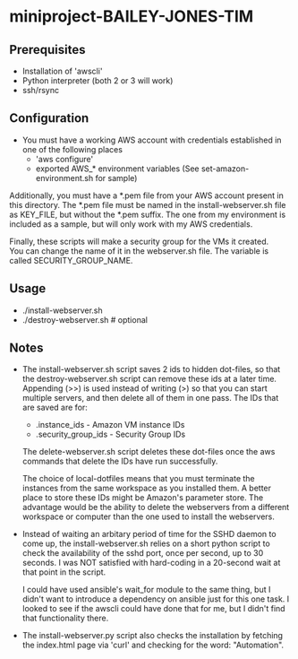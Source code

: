 # miniproject-BAILEY-JONES-TIM

## Prerequisites
 * Installation of 'awscli'
 * Python interpreter (both 2 or 3 will work)
 * ssh/rsync 

## Configuration
 * You must have a working AWS account with credentials established in one of the following places
   * 'aws configure' 
   * exported AWS_* environment variables
     (See set-amazon-environment.sh for sample)

Additionally, you must have a *.pem file from your AWS account present in this directory.
The *.pem file must be named in the install-webserver.sh file as KEY_FILE, 
but without the *.pem suffix.  The one from my environment is included as a sample,
but will only work with my AWS credentials.

Finally, these scripts will make a security group for the VMs it created.  
You can change the name of it in the webserver.sh file.  The variable is called SECURITY_GROUP_NAME.

## Usage
 *  ./install-webserver.sh
 *  ./destroy-webserver.sh  # optional

## Notes
 * The install-webserver.sh script saves 2 ids to hidden dot-files, so that the 
   destroy-webserver.sh script can remove these ids at a later time.
   Appending (>>) is used instead of writing (>) so that you can start multiple
   servers, and then delete all of them in one pass. The IDs that are saved are for:

    * .instance_ids - Amazon VM instance IDs
    * .security_group_ids - Security Group IDs

   The delete-webserver.sh script deletes these dot-files once the aws commands that
   delete the IDs have run successfully. 

   The choice of local-dotfiles means that you must terminate the instances from the same
   workspace as you installed them.  A better place to store these IDs might be Amazon's
   parameter store. The advantage would be the ability to delete the webservers from a different
   workspace or computer than the one used to install the webservers.

 * Instead of waiting an arbitary period of time for the SSHD daemon to come up,
   the install-webserver.sh relies on a short python script to check the availability of
   the sshd port, once per second, up to 30 seconds.  I was NOT satisfied with hard-coding
   in a 20-second wait at that point in the script.

   I could have used ansible's wait_for module to the same thing, but I didn't want to
   introduce a dependency on ansible just for this one task.  I looked to see if the awscli
   could have done that for me, but I didn't find that functionality there.

 * The install-webserver.py script also checks the installation by fetching the index.html
   page via 'curl' and checking for the word: "Automation".
